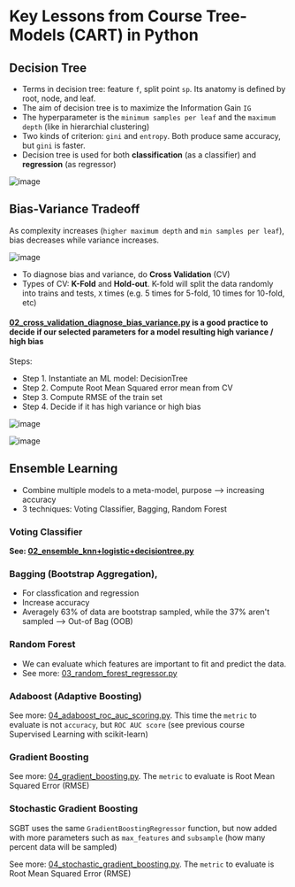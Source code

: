 # Key Lessons from Course Tree-Models (CART) in Python

## Decision Tree

* Terms in decision tree: feature `f`, split point `sp`. Its anatomy is defined by root, node, and leaf.
* The aim of decision tree is to maximize the Information Gain `IG`
* The hyperparameter is the `minimum samples per leaf` and the `maximum depth` (like in hierarchial clustering)
* Two kinds of criterion: `gini` and `entropy`. Both produce same accuracy, but `gini` is faster.
* Decision tree is used for both **classification** (as a classifier) and **regression** (as regressor)

![image](https://user-images.githubusercontent.com/51282928/82547179-7f7ad980-9b83-11ea-8550-317a5c440ecd.png)

## Bias-Variance Tradeoff

As complexity increases (`higher maximum depth` and `min samples per leaf`), bias decreases while variance increases. 

![image](https://user-images.githubusercontent.com/51282928/82549073-8f47ed00-9b86-11ea-85de-91a53e1609eb.png)

* To diagnose bias and variance, do **Cross Validation** (CV)
* Types of CV: **K-Fold** and **Hold-out**. K-fold will split the data randomly into trains and tests, `X` times (e.g. 5 times for 5-fold, 10 times for 10-fold, etc)

#### [02_cross_validation_diagnose_bias_variance.py]() is a good practice to decide if our selected parameters for a model resulting high variance / high bias

Steps:
* Step 1. Instantiate an ML model: DecisionTree
* Step 2. Compute Root Mean Squared error mean from CV
* Step 3. Compute RMSE of the train set
* Step 4. Decide if it has high variance or high bias

![image](https://user-images.githubusercontent.com/51282928/82550824-56f5de00-9b89-11ea-8b22-c05723a6ebce.png)

![image](https://user-images.githubusercontent.com/51282928/82550900-73921600-9b89-11ea-85bd-4910f0b57f87.png)

## Ensemble Learning 

* Combine multiple models to a meta-model, purpose --> increasing accuracy
* 3 techniques: Voting Classifier, Bagging, Random Forest

### Voting Classifier

**See: [02_ensemble_knn+logistic+decisiontree.py]()**

### Bagging (Bootstrap Aggregation),

* For classfication and regression
* Increase accuracy
* Averagely 63% of data are bootstrap sampled, while the 37% aren't sampled --> Out-of Bag (OOB)

### Random Forest

* We can evaluate which features are important to fit and predict the data.
* See more: [03_random_forest_regressor.py]()

### Adaboost (Adaptive Boosting)

See more: [04_adaboost_roc_auc_scoring.py](). This time the `metric` to evaluate is not `accuracy`, but `ROC AUC score` (see previous course Supervised Learning with scikit-learn)

### Gradient Boosting

See more: [04_gradient_boosting.py](). The `metric` to evaluate is Root Mean Squared Error (RMSE)

### Stochastic Gradient Boosting

SGBT uses the same `GradientBoostingRegressor` function, but now added with more parameters such as `max_features` and `subsample` (how many percent data will be sampled)

See more: [04_stochastic_gradient_boosting.py](). The `metric` to evaluate is Root Mean Squared Error (RMSE)
